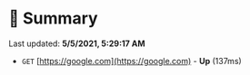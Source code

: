 # 📖 Summary
Last updated: **5/5/2021, 5:29:17 AM**

- `GET` [https://google.com](https://google.com) - **Up** (137ms)
